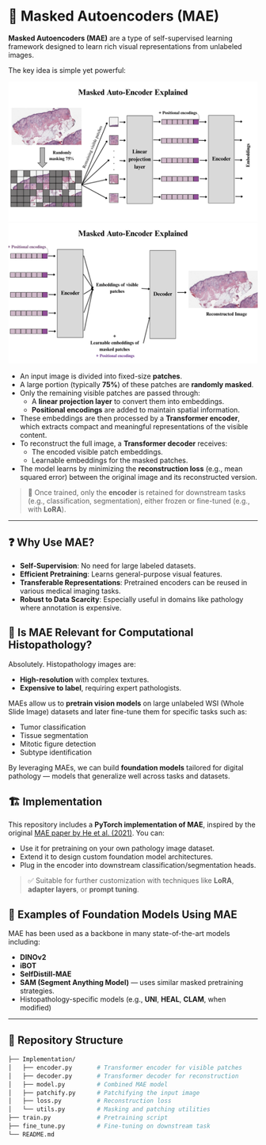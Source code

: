 # 🔬 Masked Autoencoders (MAE)

**Masked Autoencoders (MAE)** are a type of self-supervised learning framework designed to learn rich visual representations from unlabeled images.

The key idea is simple yet powerful:

![MAE_explained](mae_explained1.png)
![MAE_explained](mae_explained2.png)


- An input image is divided into fixed-size **patches**.
- A large portion (typically **75%**) of these patches are **randomly masked**.
- Only the remaining visible patches are passed through:
  - A **linear projection layer** to convert them into embeddings.
  - **Positional encodings** are added to maintain spatial information.
- These embeddings are then processed by a **Transformer encoder**, which extracts compact and meaningful representations of the visible content.
- To reconstruct the full image, a **Transformer decoder** receives:
  - The encoded visible patch embeddings.
  - Learnable embeddings for the masked patches.
- The model learns by minimizing the **reconstruction loss** (e.g., mean squared error) between the original image and its reconstructed version.

> 🔁 Once trained, only the **encoder** is retained for downstream tasks (e.g., classification, segmentation), either frozen or fine-tuned (e.g., with **LoRA**).

---

## ❓ Why Use MAE?

- **Self-Supervision**: No need for large labeled datasets.
- **Efficient Pretraining**: Learns general-purpose visual features.
- **Transferable Representations**: Pretrained encoders can be reused in various medical imaging tasks.
- **Robust to Data Scarcity**: Especially useful in domains like pathology where annotation is expensive.


## 🧬 Is MAE Relevant for Computational Histopathology?

Absolutely. Histopathology images are:
- **High-resolution** with complex textures.
- **Expensive to label**, requiring expert pathologists.

MAEs allow us to **pretrain vision models** on large unlabeled WSI (Whole Slide Image) datasets and later fine-tune them for specific tasks such as:
- Tumor classification
- Tissue segmentation
- Mitotic figure detection
- Subtype identification

By leveraging MAEs, we can build **foundation models** tailored for digital pathology — models that generalize well across tasks and datasets.


## 🏗️ Implementation

This repository includes a **PyTorch implementation of MAE**, inspired by the original [MAE paper by He et al. (2021)](https://arxiv.org/abs/2111.06377). You can:

- Use it for pretraining on your own pathology image dataset.
- Extend it to design custom foundation model architectures.
- Plug in the encoder into downstream classification/segmentation heads.

> ✅ Suitable for further customization with techniques like **LoRA**, **adapter layers**, or **prompt tuning**.

## 🧪 Examples of Foundation Models Using MAE

MAE has been used as a backbone in many state-of-the-art models including:
- **DINOv2**
- **iBOT**
- **SelfDistill-MAE**
- **SAM (Segment Anything Model)** — uses similar masked pretraining strategies.
- Histopathology-specific models (e.g., **UNI**, **HEAL**, **CLAM**, when modified)

---

## 📁 Repository Structure

```bash
├── Implementation/
│   ├── encoder.py       # Transformer encoder for visible patches
│   ├── decoder.py       # Transformer decoder for reconstruction
│   ├── model.py         # Combined MAE model
│   ├── patchify.py      # Patchifying the input image
│   ├── loss.py          # Reconstruction loss
│   └── utils.py         # Masking and patching utilities
├── train.py             # Pretraining script
├── fine_tune.py         # Fine-tuning on downstream task
└── README.md
